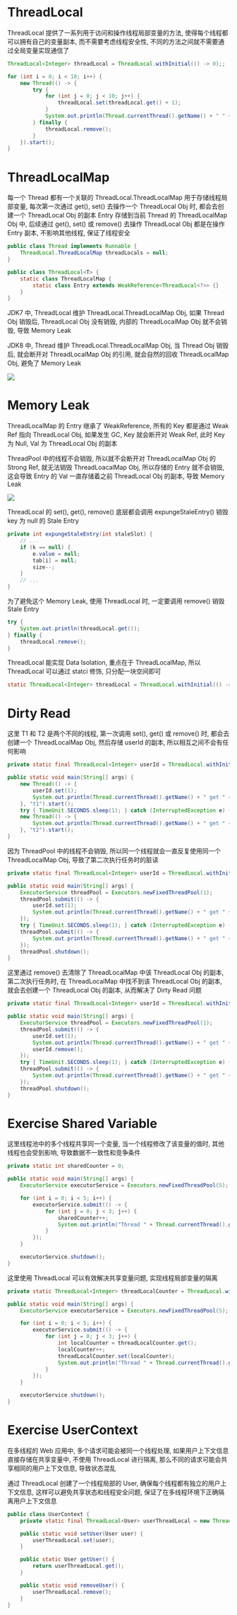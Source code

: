 # ThreadLocal

ThreadLocal 提供了一系列用于访问和操作线程局部变量的方法, 使得每个线程都可以拥有自己的变量副本, 而不需要考虑线程安全性, 不同的方法之间就不需要通过全局变量实现通信了

```java
ThreadLocal<Integer> threadLocal = ThreadLocal.withInitial(() -> 0);;

for (int i = 0; i < 10; i++) {
    new Thread(() -> {
        try {
            for (int j = 0; j < 10; j++) {
                threadLocal.set(threadLocal.get() + 1);
            }
            System.out.println(Thread.currentThread().getName() + " " + threadLocal.get());
        } finally {
            threadLocal.remove();
        }
    }).start();
}
```

# ThreadLocalMap

每一个 Thread 都有一个关联的 ThreadLocal.ThreadLocalMap 用于存储线程局部变量, 每次第一次通过 get(), set() 去操作一个 ThreadLocal Obj 时, 都会去创建一个 ThreadLocal Obj 的副本 Entry 存储到当前 Thread 的 ThreadLocalMap Obj 中, 后续通过 get(), set() 或 remove() 去操作 ThreadLocal Obj 都是在操作 Entry 副本, 不影响其他线程, 保证了线程安全

```java
public class Thread implements Runnable {
    ThreadLocal.ThreadLocalMap threadLocals = null;
}
```

```java
public class ThreadLocal<T> {
    static class ThreadLocalMap {
        static class Entry extends WeakReference<ThreadLocal<?>> {}
    }
}
```

JDK7 中, ThreadLocal 维护 ThreadLocal.ThreadLocalMap Obj, 如果 Thread Obj 销毁后, ThreadLocal Obj 没有销毁, 内部的 ThreadLocalMap Obj 就不会销毁, 导致 Memory Leak

JDK8 中, Thread 维护 ThreadLocal.ThreadLocalMap Obj, 当 Thread Obj 销毁后, 就会断开对 ThreadLocalMap Obj 的引用, 就会自然的回收 ThreadLocalMap Obj, 避免了 Memory Leak

![](https://note-sun.oss-cn-shanghai.aliyuncs.com/image/202403141417049.png)

# Memory Leak

ThreadLocalMap 的 Entry 继承了 WeakReference, 所有的 Key 都是通过 Weak Ref 指向 ThreadLocal Obj, 如果发生 GC, Key 就会断开对 Weak Ref, 此时 Key 为 Null, Val 为 ThreadLocal Obj 的副本

ThreadPool 中的线程不会销毁, 所以就不会断开对 ThreadLocalMap Obj 的 Strong Ref, 就无法销毁 ThreadLoacalMap Obj, 所以存储的 Entry 就不会销毁, 这会导致 Entry 的 Val 一直存储着之前 ThreadLocal Obj 的副本, 导致 Memory Leak

![](https://note-sun.oss-cn-shanghai.aliyuncs.com/image/202403141345757.png)

ThreadLocal 的 set(), get(), remove() 底层都会调用 expungeStaleEntry() 销毁 key 为 null 的 Stale Entry

```java
private int expungeStaleEntry(int staleSlot) {
    // ...
    if (k == null) {
        e.value = null;
        tab[i] = null;
        size--;
    }
    // ...
}
```

为了避免这个 Memory Leak, 使用 ThreadLocal 时, 一定要调用 remove() 销毁 Stale Entry

```java
try {
    System.out.println(threadLocal.get());
} finally {
    threadLocal.remove();
}
```

ThreadLocal 能实现 Data Isolation, 重点在于 ThreadLocalMap, 所以 ThreadLocal 可以通过 statci 修饰, 只分配一块空间即可

```java
static ThreadLocal<Integer> threadLocal = ThreadLocal.withInitial(() -> 0);;
```

# Dirty Read

这里 T1 和 T2 是两个不同的线程, 第一次调用 set(), get() 或 remove() 时, 都会去创建一个 ThreadLocalMap Obj, 然后存储 userId 的副本, 所以相互之间不会有任何影响

```java
private static final ThreadLocal<Integer> userId = ThreadLocal.withInitial(() -> null);

public static void main(String[] args) {
    new Thread(() -> {
        userId.set(1);
        System.out.println(Thread.currentThread().getName() + " get " + userId.get()); // t1 get 1
    }, "t1").start();
    try { TimeUnit.SECONDS.sleep(1); } catch (InterruptedException e) { e.printStackTrace(); }
    new Thread(() -> {
        System.out.println(Thread.currentThread().getName() + " get " + userId.get()); // t2 get null
    }, "t2").start();
}
```

因为 ThreadPool 中的线程不会销毁, 所以同一个线程就会一直反复使用同一个 ThreadLocalMap Obj, 导致了第二次执行任务时的脏读

```java
private static final ThreadLocal<Integer> userId = ThreadLocal.withInitial(() -> null);

public static void main(String[] args) {
    ExecutorService threadPool = Executors.newFixedThreadPool(1);
    threadPool.submit(() -> {
        userId.set(1);
        System.out.println(Thread.currentThread().getName() + " get " + userId.get()); // pool-1-thread-1 get 1
    });
    try { TimeUnit.SECONDS.sleep(1); } catch (InterruptedException e) { e.printStackTrace(); }
    threadPool.submit(() -> {
        System.out.println(Thread.currentThread().getName() + " get " + userId.get()); // pool-1-thread-1 get 1
    });
    threadPool.shutdown();
}
```

这里通过 remove() 去清除了 ThreadLocalMap 中该 ThreadLocal Obj 的副本, 第二次执行任务时, 在 ThreadLocalMap 中找不到该 ThreadLocal Obj 的副本, 就会去创建一个 ThreadLocal Obj 的副本, 从而解决了 Dirty Read 问题

```java
private static final ThreadLocal<Integer> userId = ThreadLocal.withInitial(() -> null);

public static void main(String[] args) {
    ExecutorService threadPool = Executors.newFixedThreadPool(1);
    threadPool.submit(() -> {
        userId.set(1);
        System.out.println(Thread.currentThread().getName() + " get " + userId.get()); // pool-1-thread-1 get 1
        userId.remove();
    });
    try { TimeUnit.SECONDS.sleep(1); } catch (InterruptedException e) { e.printStackTrace(); }
    threadPool.submit(() -> {
        System.out.println(Thread.currentThread().getName() + " get " + userId.get()); // pool-1-thread-1 get 1
    });
    threadPool.shutdown();
}
```

# Exercise Shared Variable

这里线程池中的多个线程共享同一个变量, 当一个线程修改了该变量的值时, 其他线程也会受到影响, 导致数据不一致性和竞争条件

```java
private static int sharedCounter = 0;

public static void main(String[] args) {
    ExecutorService executorService = Executors.newFixedThreadPool(5);

    for (int i = 0; i < 5; i++) {
        executorService.submit(() -> {
            for (int j = 0; j < 3; j++) {
                sharedCounter++;
                System.out.println("Thread " + Thread.currentThread().getId() + ": " + sharedCounter);
            }
        });
    }

    executorService.shutdown();
}
```

这里使用 ThreadLocal 可以有效解决共享变量问题, 实现线程局部变量的隔离

```java
private static ThreadLocal<Integer> threadLocalCounter = ThreadLocal.withInitial(() -> 0);

public static void main(String[] args) {
    ExecutorService executorService = Executors.newFixedThreadPool(5);

    for (int i = 0; i < 5; i++) {
        executorService.submit(() -> {
            for (int j = 0; j < 3; j++) {
                int localCounter = threadLocalCounter.get();
                localCounter++;
                threadLocalCounter.set(localCounter);
                System.out.println("Thread " + Thread.currentThread().getId() + ": " + localCounter);
            }
        });
    }

    executorService.shutdown();
}
```

# Exercise UserContext

在多线程的 Web 应用中, 多个请求可能会被同一个线程处理, 如果用户上下文信息直接存储在共享变量中, 不使用 ThreadLocal 进行隔离, 那么不同的请求可能会共享相同的用户上下文信息, 导致状态混乱

通过 ThreadLocal 创建了一个线程局部的 User, 确保每个线程都有独立的用户上下文信息, 这样可以避免共享状态和线程安全问题, 保证了在多线程环境下正确隔离用户上下文信息

```java
public class UserContext {
    private static final ThreadLocal<User> userThreadLocal = new ThreadLocal<>();

    public static void setUser(User user) {
        userThreadLocal.set(user);
    }

    public static User getUser() {
        return userThreadLocal.get();
    }

    public static void removeUser() {
        userThreadLocal.remove();
    }
}
```